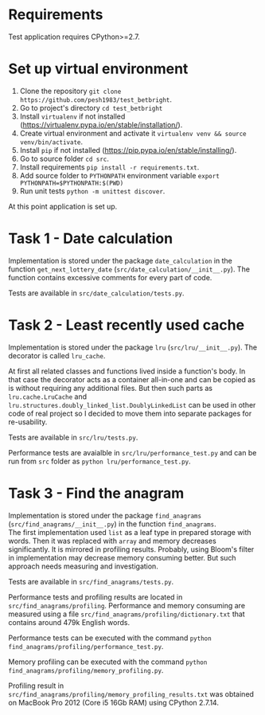 # Requirements
Test application requires CPython>=2.7.

# Set up virtual environment
1. Clone the repository `git clone https://github.com/pesh1983/test_betbright`.
2. Go to project's directory `cd test_betbright`
3. Install `virtualenv` if not installed (https://virtualenv.pypa.io/en/stable/installation/). 
4. Create virtual environment and activate it `virtualenv venv && source venv/bin/activate`.
5. Install `pip` if not installed (https://pip.pypa.io/en/stable/installing/).
6. Go to source folder `cd src`.
7. Install requirements `pip install -r requirements.txt`.
8. Add source folder to `PYTHONPATH` environment variable `export PYTHONPATH=$PYTHONPATH:$(PWD)`
9. Run unit tests `python -m unittest discover`.

At this point application is set up.

# Task 1 - Date calculation
Implementation is stored under the package `date_calculation` in the function `get_next_lottery_date` (`src/date_calculation/__init__.py`). The function contains excessive comments for every part of code.

Tests are available in `src/date_calculation/tests.py`.

# Task 2 - Least recently used cache
Implementation is stored under the package `lru` (`src/lru/__init__.py`). The decorator is called `lru_cache`.

At first all related classes and functions lived inside a function's body. In that case the decorator acts as a container all-in-one and can be copied as is without requiring any additional files. But then such parts as `lru.cache.LruCache` and `lru.structures.doubly_linked_list.DoublyLinkedList` can be used in other code of real project so I decided to move them into separate packages for re-usability.

Tests are available in `src/lru/tests.py`.

Performance tests are avaialble in `src/lru/performance_test.py` and can be run from `src` folder as `python lru/performance_test.py`.

# Task 3 - Find the anagram
Implementation is stored under the package `find_anagrams` (`src/find_anagrams/__init__.py`) in the function `find_anagrams`.  
The first implementation used `list` as a leaf type in prepared storage with words. Then it was replaced with `array` and memory decreases significantly. It is mirrored in profiling results. Probably, using Bloom's filter in implementation may decrease memory consuming better. But such approach needs measuring and investigation.

Tests are available in `src/find_anagrams/tests.py`.

Performance tests and profiling results are located in `src/find_anagrams/profiling`. Performance and memory consuming are measured using a file `src/find_anagrams/profiling/dictionary.txt` that contains around 479k English words.
  
Performance tests can be executed with the command `python find_anagrams/profiling/performance_test.py`.

Memory profiling can be executed with the command `python find_anagrams/profiling/memory_profiling.py`.

Profiling result in `src/find_anagrams/profiling/memory_profiling_results.txt` was obtained on MacBook Pro  2012 (Core i5 16Gb RAM) using CPython 2.7.14.
